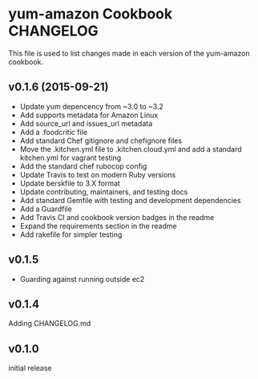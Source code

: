 yum-amazon Cookbook CHANGELOG
======================
This file is used to list changes made in each version of the yum-amazon cookbook.

v0.1.6 (2015-09-21)
-------------------
- Update yum depencency from ~3.0 to ~3.2
- Add supports metadata for Amazon Linux
- Add source_url and issues_url metadata
- Add a .foodcritic file
- Add standard Chef gitignore and chefignore files
- Move the .kitchen.yml file to .kitchen.cloud.yml and add a standard kitchen.yml for vagrant testing
- Add the standard chef rubocop config
- Update Travis to test on modern Ruby versions
- Update berskfile to 3.X format
- Update contributing, maintainers, and testing docs
- Add standard Gemfile with testing and development dependencies
- Add a Guardfile
- Add Travis CI and cookbook version badges in the readme
- Expand the requirements section in the readme
- Add rakefile for simpler testing

v0.1.5
------
- Guarding against running outside ec2

v0.1.4
------
Adding CHANGELOG.md

v0.1.0
------
initial release
